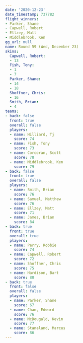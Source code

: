 ```yaml
---
date: '2020-12-23'
date_timestamp: 737782
flight_winners:
- Parker, Shane
- Capwell, Robert
- Ellzey, Matt
- Middlebrook, Ken
gg_url: null
name: Round 59 (Wed, December 23)
skins:
  Capwell, Robert:
  - 13
  Fish, Tony:
  - 1
  - 7
  Parker, Shane:
  - 14
  - 18
  Shoffner, Chris:
  - 16
  Smith, Brian:
  - 4
teams:
- back: false
  front: true
  overall: false
  players:
  - name: Hilliard, Tj
    score: 74
  - name: Fish, Tony
    score: 73
  - name: Corcoran, Scott
    score: 78
  - name: Middlebrook, Ken
    score: 79
- back: false
  front: true
  overall: false
  players:
  - name: Smith, Brian
    score: 76
  - name: Samuel, Matthew
    score: 76
  - name: Ellzey, Matt
    score: 71
  - name: James, Brian
    score: 84
- back: true
  front: true
  overall: true
  players:
  - name: Perry, Robbie
    score: 74
  - name: Capwell, Robert
    score: 72
  - name: Shoffner, Chris
    score: 75
  - name: Hardison, Bart
    score: 80
- back: true
  front: false
  overall: false
  players:
  - name: Parker, Shane
    score: 67
  - name: Chan, Edward
    score: 76
  - name: McDougald, Kevin
    score: 77
  - name: Stanaland, Marcus
    score: 86
---
```

